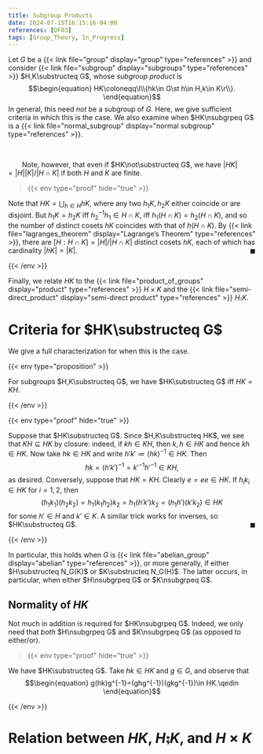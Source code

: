 ```yaml
---
title: Subgroup Products
date: 2024-07-15T16:15:16-04:00
references: [DF03]
tags: [Group_Theory, In_Progress]
---
```


Let $G$ be a {{< link file="group" display="group" type="references" >}} and consider {{< link file="subgroup" display="subgroups" type="references" >}} $H,K\substructeq G$, whose *subgroup product* is
$$\begin{equation}
    HK\coloneqq\l\\{hk\in G\st h\in H,k\in K\r\\}.
\end{equation}$$
In general, this need *not* be a subgroup of $G$. Here, we give sufficient criteria in which this is the case. We also examine when $HK\nsubgrpeq G$ is a {{< link file="normal_subgroup" display="normal subgroup" type="references" >}}.

<br>

&emsp;&emsp;Note, however, that even if $HK\not\substructeq G$, we have $|HK|=|H||K|/|H\cap K|$ if both $H$ and $K$ are finite.

>{{< env type="proof" hide="true" >}}

Note that $HK=\bigcup_{h\in H}hK$, where any two $h_1K,h_2K$ either coincide or are disjoint. But $h_1K=h_2K$ iff $h_2^{-1}h_1\in H\cap K$, iff $h_1(H\cap K)=h_2(H\cap K)$, and so the number of distinct cosets $hK$ coincides with that of $h(H\cap K)$. By {{< link file="lagranges_theorem" display="Lagrange’s Theorem" type="references" >}}, there are $[H:H\cap K]=|H|/|H\cap K|$ distinct cosets $hK$, each of which has cardinality $|hK|=|K|$.<span style="float:right;">$\blacksquare$</span>

{{< /env >}}

Finally, we relate $HK$ to the {{< link file="product_of_groups" display="product" type="references" >}} $H\times K$ and the {{< link file="semi-direct_product" display="semi-direct product" type="references" >}} $H\semi K$.

# Criteria for $HK\substructeq G$

We give a full characterization for when this is the case.

{{< env type="proposition" >}}

For subgroups $H,K\substructeq G$, we have $HK\substructeq G$ iff $HK=KH$.

{{< /env >}}

{{< env type="proof" hide="true" >}}

Suppose that $HK\substructeq G$. Since $H,K\substructeq HK$, we see that $KH\subseteq HK$ by closure: indeed, if $kh\in KH$, then $k,h\in HK$ and hence $kh\in HK$. Now take $hk\in HK$ and write $h'k'\coloneqq(hk)^{-1}\in HK$. Then
$$\begin{equation}
    hk=(h'k')^{-1}=k'^{-1}h'^{-1}\in KH,
\end{equation}$$
as desired. Conversely, suppose that $HK=KH$. Clearly $e=ee\in HK$. If $h_ik_i\in HK$ for $i=1,2$, then
$$\begin{equation}
    (h_1k_1)(h_2k_2)=h_1(k_1h_2)k_2=h_1(h'k')k_2=(h_1h')(k'k_2)\in HK
\end{equation}$$
for some $h'\in H$ and $k'\in K$. A similar trick works for inverses, so $HK\substructeq G$.<span style="float:right;">$\blacksquare$</span>

{{< /env >}}

<div class="space"></div>

In particular, this holds when $G$ is {{< link file="abelian_group" display="abelian" type="references" >}}, or more generally, if either $H\substructeq N_G(K)$ or $K\substructeq N_G(H)$. The latter occurs, in particular, when either $H\nsubgrpeq G$ or $K\nsubgrpeq G$.

<div class="space"></div>

## Normality of $HK$

Not much in addition is required for $HK\nsubgrpeq G$. Indeed, we only need that *both* $H\nsubgrpeq G$ and $K\nsubgrpeq G$ (as opposed to either/or).

>{{< env type="proof" hide="true" >}}

We have $HK\substructeq G$. Take $hk\in HK$ and $g\in G$, and observe that
$$\begin{equation}
    g(hk)g^{-1}=(ghg^{-1})(gkg^{-1})\in HK.\qedin
\end{equation}$$

{{< /env >}}

# Relation between $HK$, $H\semi K$, and $H\times K$

